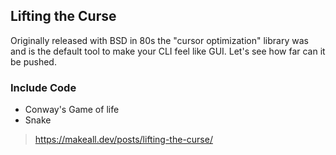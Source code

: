 ## Lifting the Curse

Originally released with BSD in 80s the \"cursor optimization\" library was and is the default tool to make your CLI feel like GUI. Let's see how far can it be pushed.

### Include Code
* Conway's Game of life
* Snake


> https://makeall.dev/posts/lifting-the-curse/